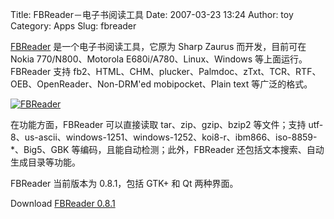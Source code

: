 Title: FBReader－电子书阅读工具
Date: 2007-03-23 13:24
Author: toy
Category: Apps
Slug: fbreader

[FBReader](http://only.mawhrin.net/fbreader/)
是一个电子书阅读工具，它原为 Sharp Zaurus 而开发，目前可在 Nokia
770/N800、Motorola E680i/A780、Linux、Windows 等上面运行。FBReader 支持
fb2、HTML、CHM、plucker、Palmdoc、zTxt、TCR、RTF、OEB、OpenReader、Non-DRM'ed
mobipocket、Plain text 等广泛的格式。

[![FBReader](http://i.linuxtoy.org/i/2007/03/fbreader_s.png)](http://i.linuxtoy.org/i/2007/03/fbreader.png)

在功能方面，FBReader 可以直接读取 tar、zip、gzip、bzip2 等文件；支持
utf-8、us-ascii、windows-1251、windows-1252、koi8-r、ibm866、iso-8859-*、Big5、GBK
等编码，且能自动检测；此外，FBReader
还包括文本搜索、自动生成目录等功能。

FBReader 当前版本为 0.8.1，包括 GTK+ 和 Qt 两种界面。

Download [FBReader 0.8.1](http://only.mawhrin.net/fbreader/desktop/)
